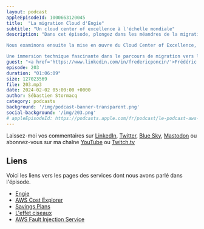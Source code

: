```yaml
---
layout: podcast
appleEpisodeId: 1000663120045
title:  "La migration Cloud d'Engie"
subtitle: "Un cloud center of excellence à l'échelle mondiale"
description: "Dans cet épisode, plongez dans les méandres de la migration vers le cloud d'Engie, une entreprise présente dans une trentaine de pays. Remontant à 2016, nous explorons l'approche méthodique qu'Engie a adoptée pour amorcer ses premiers projets de migration. Découvrez comment la mise en place d'une cellule d'architecture au niveau groupe a été cruciale, dévoilant les intrications de la sélection des premières briques de services.

Nous examinons ensuite la mise en œuvre du Cloud Center of Excellence, ainsi que le modèle de délégation instauré. Ce modèle permet aux différentes divisions de l'entreprise d'innover tout en bénéficiant d'un système de contrôle et de référence, catalysant ainsi l'adoption interne du cloud. Plongez dans les détails des domaines délégués et centralisés, incluant des aspects cruciaux tels que le réseau, la gestion des identités, l'achat de saving plans, et bien d'autres.

Une immersion technique fascinante dans le parcours de migration vers le cloud d'une entreprise mondiale, cet épisode du AWS Podcast en Francais offre des insights concrets pour les professionnels du domaine."
guest: "<a href='https://www.linkedin.com/in/fredericponcin/'>Frédéric Poncin</a>, Head of Cloud, Engie Corporate"
episode: 203
duration: "01:06:09" 
size: 127023569
file: 203.mp3
date: 2024-02-02 05:00:00 +0000
author: Sébastien Stormacq
category: podcasts
background: '/img/podcast-banner-transparent.png'
social-background: '/img/203.png'
# appleEpisodeId: https://podcasts.apple.com/fr/podcast/le-podcast-aws-en-français/id1452118442
---
```


Laissez-moi vos commentaires sur [LinkedIn](https://www.linkedin.com/in/sebastienstormacq/), [Twitter](https://twitter.com/sebsto), [Blue Sky](https://bsky.app/profile/sebsto.bsky.social), [Mastodon](https://awscommunity.social/@sebsto) ou abonnez-vous sur ma chaîne [YouTube](https://www.youtube.com/sebsto) ou [Twitch.tv](https://www.twitch.tv/sebAWS)

## Liens

Voici les liens vers les pages des services dont nous avons parlé dans l'épisode.

- [Engie](https://www.engie.com)
- [AWS Cost Explorer](https://aws.amazon.com/aws-cost-management/aws-cost-explorer/)
- [Savings Plans](https://aws.amazon.com/savingsplans/)
- [L'effet ciseaux](https://fr.wikipedia.org/wiki/Effet_ciseaux)
- [AWS Fault Injection Service](https://aws.amazon.com/fis/)
